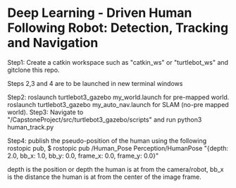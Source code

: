 # Deep Learning - Driven Human Following Robot: Detection, Tracking and Navigation

Step1: Create a catkin workspace such as "catkin_ws" or "turtlebot_ws" and gitclone this repo.

Steps 2,3 and 4 are to be launched in new terminal windows

Step2: roslaunch turtlebot3_gazebo my_world.launch 
       for pre-mapped world.
       roslaunch turtlebot3_gazebo my_auto_nav.launch
       for SLAM (no-pre mapped world). 
Step3: Navigate to "/CapstoneProject/src/turtlebot3_gazebo/scripts"
       and run python3 human_track.py
       
Step4: publish the pseudo-position of the human using the following rostopic pub, $ rostopic pub /Human_Pose Perception/HumanPose "{depth: 2.0, bb_x: 1.0, bb_y: 0.0, frame_x: 0.0, frame_y: 0.0}"

depth is the position or depth the human is at from the camera/robot, bb_x is the distance the human is at from the center of the image frame.
